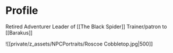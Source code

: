 # Profile
Retired Adventurer
Leader of [[The Black Spider]]
Trainer/patron to [[Barakus]]

![[private/z_assets/NPCPortraits/Roscoe Cobbletop.jpg|500]]



